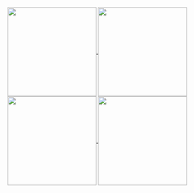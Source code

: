 <a href="https://github.com/NicoleValleGurgel/github-readme-stats#gh-light-mode-only">
  <img height=200 align="center" src="https://github-readme-stats.vercel.app/api?username=NicoleValleGurgel&hide=prs&show_icons=true&rank_icon=github&bg_color=f5b1b0&text_color=ffffff&title_color=ffffff&icon_color=ffffff&border_color=e8307b" />
</a>
<a href="https://github.com/NicoleValleGurgel/convoychat#gh-light-mode-only">
  <img height=200 align="center" src="https://github-readme-stats.vercel.app/api/top-langs/?username=NicoleValleGurgel&hide_progress=true&bg_color=f5b1b0&border_color=e8307b&text_color=ffffff&title_color=ffffff#gh-light-mode-only" />
</a>



<a href="https://github.com/NicoleValleGurgel/github-readme-stats#gh-dark-mode-only">
  <img height=200 align="center" src="https://github-readme-stats.vercel.app/api?username=NicoleValleGurgel&hide=prs&show_icons=true&rank_icon=github&bg_color=000000&text_color=4c71f2&title_color=4c71f2&icon_color=7327b8&border_color=7327b8#gh-dark-mode-only" />
</a>
<a href="https://github.com/NicoleValleGurgel/convoychat#gh-dark-mode-only">
  <img height=200 align="center" src="https://github-readme-stats.vercel.app/api/top-langs/?username=NicoleValleGurgel&hide_progress=true&bg_color=000000&border_color=7327b8&text_color=4c71f2&title_color=4c71f2#gh-dark-mode-only" />
</a>
